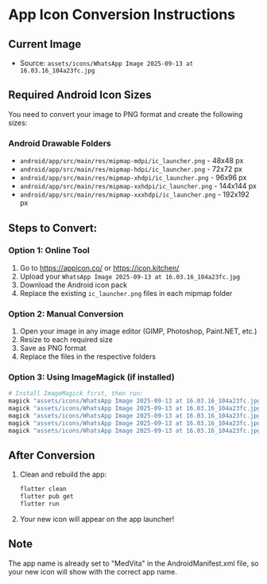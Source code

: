 # App Icon Conversion Instructions

## Current Image
- Source: `assets/icons/WhatsApp Image 2025-09-13 at 16.03.16_104a23fc.jpg`

## Required Android Icon Sizes
You need to convert your image to PNG format and create the following sizes:

### Android Drawable Folders
- `android/app/src/main/res/mipmap-mdpi/ic_launcher.png` - 48x48 px
- `android/app/src/main/res/mipmap-hdpi/ic_launcher.png` - 72x72 px  
- `android/app/src/main/res/mipmap-xhdpi/ic_launcher.png` - 96x96 px
- `android/app/src/main/res/mipmap-xxhdpi/ic_launcher.png` - 144x144 px
- `android/app/src/main/res/mipmap-xxxhdpi/ic_launcher.png` - 192x192 px

## Steps to Convert:

### Option 1: Online Tool
1. Go to https://appicon.co/ or https://icon.kitchen/
2. Upload your `WhatsApp Image 2025-09-13 at 16.03.16_104a23fc.jpg`
3. Download the Android icon pack
4. Replace the existing `ic_launcher.png` files in each mipmap folder

### Option 2: Manual Conversion
1. Open your image in any image editor (GIMP, Photoshop, Paint.NET, etc.)
2. Resize to each required size
3. Save as PNG format
4. Replace the files in the respective folders

### Option 3: Using ImageMagick (if installed)
```bash
# Install ImageMagick first, then run:
magick "assets/icons/WhatsApp Image 2025-09-13 at 16.03.16_104a23fc.jpg" -resize 48x48 android/app/src/main/res/mipmap-mdpi/ic_launcher.png
magick "assets/icons/WhatsApp Image 2025-09-13 at 16.03.16_104a23fc.jpg" -resize 72x72 android/app/src/main/res/mipmap-hdpi/ic_launcher.png
magick "assets/icons/WhatsApp Image 2025-09-13 at 16.03.16_104a23fc.jpg" -resize 96x96 android/app/src/main/res/mipmap-xhdpi/ic_launcher.png
magick "assets/icons/WhatsApp Image 2025-09-13 at 16.03.16_104a23fc.jpg" -resize 144x144 android/app/src/main/res/mipmap-xxhdpi/ic_launcher.png
magick "assets/icons/WhatsApp Image 2025-09-13 at 16.03.16_104a23fc.jpg" -resize 192x192 android/app/src/main/res/mipmap-xxxhdpi/ic_launcher.png
```

## After Conversion
1. Clean and rebuild the app:
   ```bash
   flutter clean
   flutter pub get
   flutter run
   ```

2. Your new icon will appear on the app launcher!

## Note
The app name is already set to "MedVita" in the AndroidManifest.xml file, so your new icon will show with the correct app name.